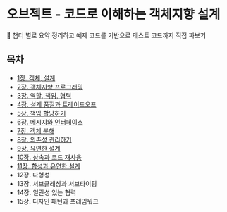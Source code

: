 # 오브젝트 - 코드로 이해하는 객체지향 설계
📌 챕터 별로 요약 정리하고 예제 코드를 기반으로 테스트 코드까지 직접 짜보기

## 목차
- [1장. 객체, 설계](./contents/chapter01.md)
- [2장. 객체지향 프로그래밍](./contents/chapter02.md)
- [3장. 역할, 책임, 협력](./contents/chapter03.md)
- [4장. 설계 품질과 트레이드오프](./contents/chapter04.md)
- [5장. 책임 할당하기](./contents/chapter05.md)
- [6장. 메시지와 인터페이스](./contents/chapter06.md)
- [7장. 객체 분해](./contents/chapter07.md)
- [8장. 의존성 관리하기](./contents/chapter08.md)
- [9장. 유연한 설계](./contents/chapter09.md)
- [10장. 상속과 코드 재사용](./contents/chapter10.md)
- [11장. 합성과 유연한 설계](./contents/chapter11.md)
- 12장. 다형성
- 13장. 서브클래싱과 서브타이핑
- 14장. 일관성 있는 협력
- 15장. 디자인 패턴과 프레임워크